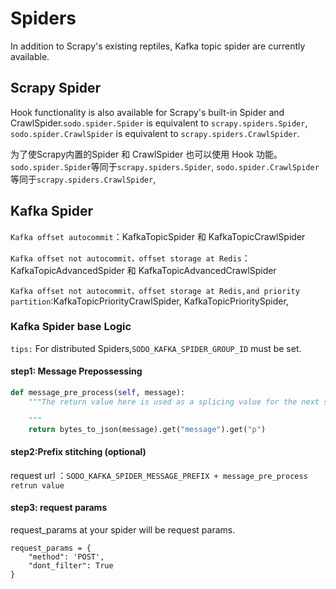 # Spiders

In addition to Scrapy's existing reptiles, Kafka topic spider  are currently available.

## Scrapy Spider

Hook functionality is also available for Scrapy's built-in Spider and CrawlSpider.`sodo.spider.Spider` is equivalent to `scrapy.spiders.Spider`,
`sodo.spider.CrawlSpider` is equivalent to `scrapy.spiders.CrawlSpider`.


为了使Scrapy内置的Spider 和 CrawlSpider 也可以使用 Hook 功能。`sodo.spider.Spider`等同于`scrapy.spiders.Spider`,
`sodo.spider.CrawlSpider`等同于`scrapy.spiders.CrawlSpider`,

##  Kafka Spider

`Kafka offset autocommit`：KafkaTopicSpider 和 KafkaTopicCrawlSpider

`Kafka offset not autocommit，offset storage at Redis`：KafkaTopicAdvancedSpider 和 KafkaTopicAdvancedCrawlSpider

`Kafka offset not autocommit，offset storage at Redis,and priority partition`:KafkaTopicPriorityCrawlSpider,
KafkaTopicPrioritySpider,

### Kafka Spider base Logic

`tips:` For distributed Spiders,`SODO_KAFKA_SPIDER_GROUP_ID` must be set.

#### step1: Message Prepossessing 


```python
def message_pre_process(self, message):
	"""The return value here is used as a splicing value for the next step

	"""
    return bytes_to_json(message).get("message").get("p")
```


#### step2:Prefix stitching (optional)



request url ：`SODO_KAFKA_SPIDER_MESSAGE_PREFIX + message_pre_process retrun value` 

#### step3: request params

request_params at your spider will be request params.

```
request_params = {
    "method": 'POST',
    "dont_filter": True
}
```


